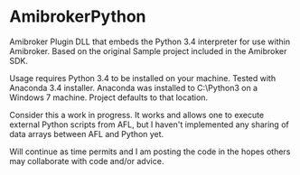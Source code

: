 # AmibrokerPython
Amibroker Plugin DLL that embeds the Python 3.4 interpreter for use within Amibroker.
Based on the original Sample project included in the Amibroker SDK.

Usage requires Python 3.4 to be installed on your machine.  Tested with Anaconda 3.4
installer.  Anaconda was installed to C:\Python3 on a Windows 7 machine.  Project
defaults to that location.

Consider this a work in progress.  It works and allows one to execute external Python
scripts from AFL, but I haven't implemented any sharing of data arrays between AFL 
and Python yet.

Will continue as time permits and I am posting the code in the hopes others may
collaborate with code and/or advice.

